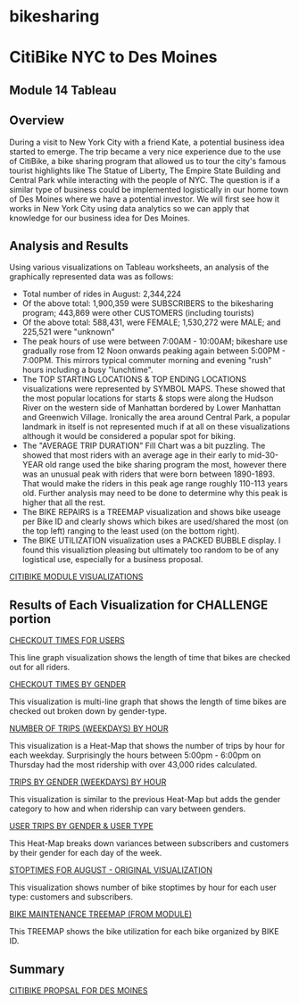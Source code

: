 # bikesharing
# CitiBike NYC to Des Moines
## Module 14 Tableau

## Overview
During a visit to New York City with a friend Kate, a potential business idea started to emerge.  The trip became a very nice experience due to the use of CitiBike, a bike sharing program that allowed us to tour the city's famous tourist highlights like The Statue of Liberty, The Empire State Building and Central Park while interacting with the people of NYC.  The question is if a similar type of business could be implemented logistically in our home town of Des Moines where we have a potential investor.  We will first see how it works in New York City using data analytics so we can apply that knowledge for our business idea for Des Moines.

## Analysis and Results
Using various visualizations on Tableau worksheets, an analysis of the graphically represented data was as follows:
* Total number of rides in August: 2,344,224
* Of the above total: 1,900,359 were SUBSCRIBERS to the bikesharing program; 443,869 were other CUSTOMERS (including tourists)
* Of the above total: 588,431, were FEMALE; 1,530,272 were MALE; and 225,521 were "unknown"
* The peak hours of use were between 7:00AM - 10:00AM; bikeshare use gradually rose from 12 Noon onwards peaking again between 5:00PM - 7:00PM.  This mirrors typical commuter morning and evening "rush" hours including a busy "lunchtime".
* The TOP STARTING LOCATIONS & TOP ENDING LOCATIONS visualizations were represented by SYMBOL MAPS.  These showed that the most popular locations for starts & stops were along the Hudson River on the western side of Manhattan bordered by Lower Manhattan and Greenwich Village.  Ironically the area around Central Park, a popular landmark in itself is not represented much if at all on these visualizations although it would be considered a popular spot for biking.
* The "AVERAGE TRIP DURATION" Fill Chart was a bit puzzling.  The showed that most riders with an average age in their early to mid-30-YEAR old range used the bike sharing program the most, however there was an unusual peak with riders that were born between 1890-1893.  That would make the riders in this peak age range roughly 110-113 years old.  Further analysis may need to be done to determine why this peak is higher that all the rest.
* The BIKE REPAIRS is a TREEMAP visualization and shows bike useage per Bike ID and clearly shows which bikes are used/shared the most (on the top left) ranging to the least used (on the bottom right).
* The BIKE UTILIZATION visualization uses a PACKED BUBBLE display.  I found this visualiztion pleasing but ultimately too random to be of any logistical use, especially for a business proposal.

[CITIBIKE MODULE VISUALIZATIONS](https://public.tableau.com/views/MOD14DASHBOARDNYCCITIBIKE/MOD14CITIBIKEDESMOINESPROPOSAL?:language=en-US&:display_count=n&:origin=viz_share_link)

## Results of Each Visualization for CHALLENGE portion

[CHECKOUT TIMES FOR USERS](https://public.tableau.com/views/CITIBIKEPROPOSALNYCtoDESMOINES/CITIBIKEPROPOSALFORDESMOINES?:language=en-US&:display_count=n&:origin=viz_share_link)

This line graph visualization shows the length of time that bikes are checked out for all riders.

[CHECKOUT TIMES BY GENDER](https://public.tableau.com/shared/FC3W4T3JK?:display_count=n&:origin=viz_share_link)

This visualization is multi-line graph that shows the length of time bikes are checked out broken down by gender-type.

[NUMBER OF TRIPS (WEEKDAYS) BY HOUR](https://public.tableau.com/shared/WSH4M6HFY?:display_count=n&:origin=viz_share_link)

This visualization is a Heat-Map that shows the number of trips by hour for each weekday.  Surprisingly the hours between 5:00pm - 6:00pm on Thursday had the most ridership with over 43,000 rides calculated.

[TRIPS BY GENDER (WEEKDAYS) BY HOUR](https://public.tableau.com/shared/ZTXWXTHGT?:display_count=n&:origin=viz_share_link)

This visualization is similar to the previous Heat-Map but adds the gender category to how and when ridership can vary between genders.

[USER TRIPS BY GENDER & USER TYPE](https://public.tableau.com/shared/3QFWC2D8J?:display_count=n&:origin=viz_share_link)

This Heat-Map breaks down variances between subscribers and customers by their gender for each day of the week.

[STOPTIMES FOR AUGUST - ORIGINAL VISUALIZATION](https://public.tableau.com/shared/69RSZNR35?:display_count=n&:origin=viz_share_link)

This visualization shows number of bike stoptimes by hour for each user type: customers and subscribers.

[BIKE MAINTENANCE TREEMAP (FROM MODULE)](https://public.tableau.com/shared/ZWZN72NR3?:display_count=n&:origin=viz_share_link)

This TREEMAP shows the bike utilization for each bike organized by BIKE ID.


## Summary

[CITIBIKE PROPSAL FOR DES MOINES](https://public.tableau.com/app/profile/takemi.oshiro/viz/CITIBIKEPROPOSALNYCtoDESMOINES/CITIBIKEPROPOSALFORDESMOINES)
